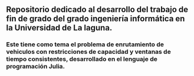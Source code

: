 ## Repositorio dedicado al desarrollo del trabajo de fin de grado del grado ingeniería informática en la Universidad de La laguna.
### Este tiene como tema el problema de enrutamiento de vehiculos con restricciones de capacidad y ventanas de tiempo consistentes, desarrollado en el lenguaje de programación Julia.
